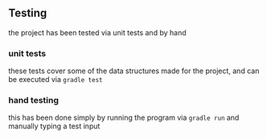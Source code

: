 ## Testing

the project has been tested via unit tests and by hand

### unit tests

these tests cover some of the data structures made for the project, and can be executed via ```gradle test```

### hand testing

this has been done simply by running the program via ```gradle run``` and manually typing a test input